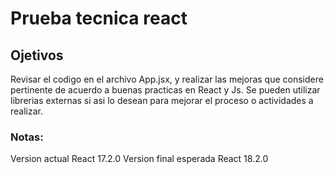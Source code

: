 # Prueba tecnica react

## Ojetivos

Revisar el codigo en el archivo App.jsx, y realizar las mejoras que considere pertinente de acuerdo a buenas practicas en React y Js.
Se pueden utilizar librerias externas si asi lo desean para mejorar el proceso o actividades a realizar.

### Notas:
Version actual React 17.2.0
Version final esperada React 18.2.0

